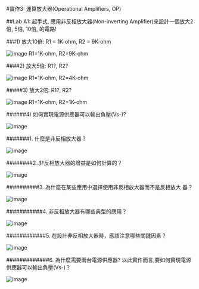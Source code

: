 
#實作3: 運算放大器(Operational Amplifiers, OP)

##Lab A1: 起手式, 應用非反相放大器(Non-inverting Amplifier)來設計一個放大2倍, 5倍, 10倍, 的電路!

###1) 放大10倍: R1 = 1K-ohm, R2 = 9K-ohm

![image](https://github.com/Hongxiang29/Lawyer/assets/162286627/49932fac-8226-4181-a29a-460da08032d4)
R1=1K-ohm, R2=9K-ohm

####2) 放大5倍: R1?, R2?

![image](https://github.com/Hongxiang29/Lawyer/assets/162286627/77da80e4-9a97-4364-9321-1582aca57f2d)
R1=1K-ohm, R2=4K-ohm

#####3) 放大2倍: R1?, R2? 

![image](https://github.com/Hongxiang29/Lawyer/assets/162286627/c74dcedf-0633-47b5-a82f-793e8c47ae7c)
R1=1K-ohm, R2=1K-ohm

######4) 如何實現電源供應器可以輸出負壓(Vs-)?

![image](https://github.com/Hongxiang29/Lawyer/assets/162286627/132dd217-d32f-4c8d-99f4-8702539913b6)

#######1. 什麼是非反相放大器？

![image](https://github.com/Hongxiang29/Lawyer/assets/162286627/13ccf9d7-3df6-4954-97f9-97f0d08e19b7)

########2 .非反相放大器的增益是如何計算的？

![image](https://github.com/Hongxiang29/Lawyer/assets/162286627/1e9b5dbc-1aaa-4955-8c98-1f1cf51135ff)

##########3. 為什麼在某些應用中選擇使用非反相放大器而不是反相放大 器？   

![image](https://github.com/Hongxiang29/Lawyer/assets/162286627/695756ad-0e7d-4ebd-9b86-5102ae6a0ae5)

###########4. 非反相放大器有哪些典型的應用？  

![image](https://github.com/Hongxiang29/Lawyer/assets/162286627/df15a1cb-2a38-4f5b-b049-932b86c5a720)

############5. 在設計非反相放大器時，應該注意哪些關鍵因素？   

![image](https://github.com/Hongxiang29/Lawyer/assets/162286627/216cb096-3ff9-475d-a02a-880f286c0c63)

 #############6. 為什麼需要兩台電源供應器? 以此實作而言,要如何實現電源供應器可以輸出負壓(Vs-)？

 ![image](https://github.com/Hongxiang29/Lawyer/assets/162286627/caa04e89-3677-45db-bbef-4d92004fefa3)
